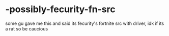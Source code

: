 # -possibly-fecurity-fn-src
some gu gave me this and said its fecurity's fortnite src with driver, idk if its a rat so be caucious
